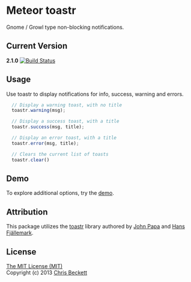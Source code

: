 # Meteor toastr

Gnome / Growl type non-blocking notifications.

## Current Version

**2.1.0**
[![Build Status](https://travis-ci.org/chrismbeckett/meteor-toastr.svg)](https://travis-ci.org/chrismbeckett/meteor-toastr)

## Usage

Use toastr to display notifications for info, success, warning and errors.

```js
  // Display a warning toast, with no title
  toastr.warning(msg);

  // Display a success toast, with a title
  toastr.success(msg, title);

  // Display an error toast, with a title
  toastr.error(msg, title);

  // Clears the current list of toasts
  toastr.clear()
```

## Demo

To explore additional options, try the [demo](http://codeseven.github.io/toastr/demo.html).

## Attribution

This package utilizes the [toastr](http://www.toastrjs.com/) library
authored by [John Papa](http://twitter.com/John_Papa) and
[Hans Fjällemark](http://twitter.com/hfjallemark).

## License

[The MIT License (MIT)](http://www.opensource.org/licenses/mit-license.php)
<br>
Copyright (c) 2013 [Chris Beckett](https://github.com/chrismbeckett)
